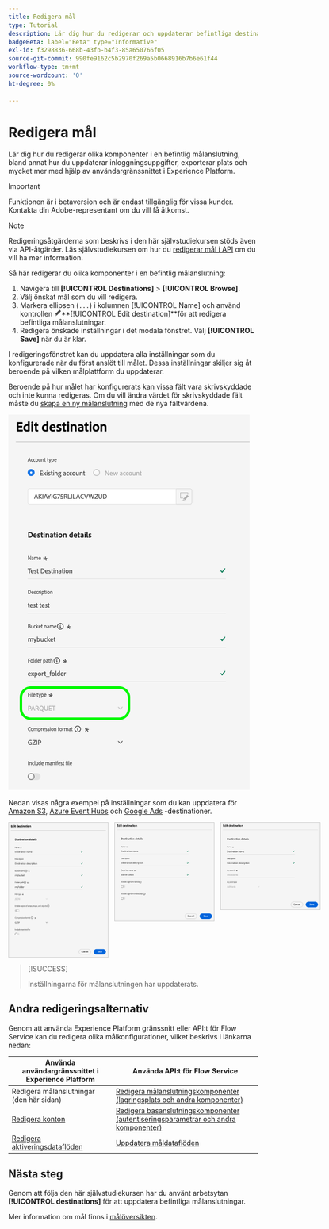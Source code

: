 ```yaml
---
title: Redigera mål
type: Tutorial
description: Lär dig hur du redigerar och uppdaterar befintliga destinationskonton i Adobe Experience Platform användargränssnitt
badgeBeta: label="Beta" type="Informative"
exl-id: f3298836-668b-43fb-b4f3-85a650766f05
source-git-commit: 990fe9162c5b2970f269a5b0668916b7b6e61f44
workflow-type: tm+mt
source-wordcount: '0'
ht-degree: 0%

---
```


# Redigera mål

Lär dig hur du redigerar olika komponenter i en befintlig målanslutning, bland annat hur du uppdaterar inloggningsuppgifter, exporterar plats och mycket mer med hjälp av användargränssnittet i Experience Platform.

>[!IMPORTANT]
>
>Funktionen är i betaversion och är endast tillgänglig för vissa kunder. Kontakta din Adobe-representant om du vill få åtkomst.

>[!NOTE]
>
> Redigeringsåtgärderna som beskrivs i den här självstudiekursen stöds även via API-åtgärder. Läs självstudiekursen om hur du [redigerar mål i API](/help/destinations/api/edit-destination.md) om du vill ha mer information.

Så här redigerar du olika komponenter i en befintlig målanslutning:

1. Navigera till **[!UICONTROL Destinations]** > **[!UICONTROL Browse]**.
2. Välj önskat mål som du vill redigera.
3. Markera ellipsen (`...`) i kolumnen [!UICONTROL Name] och använd kontrollen ![Redigera målkontroll ](/help/images/icons/edit.png)**[!UICONTROL Edit destination]**för att redigera befintliga målanslutningar.
4. Redigera önskade inställningar i det modala fönstret. Välj **[!UICONTROL Save]** när du är klar.

I redigeringsfönstret kan du uppdatera alla inställningar som du konfigurerade när du först anslöt till målet. Dessa inställningar skiljer sig åt beroende på vilken målplattform du uppdaterar.

Beroende på hur målet har konfigurerats kan vissa fält vara skrivskyddade och inte kunna redigeras. Om du vill ändra värdet för skrivskyddade fält måste du [skapa en ny målanslutning](../ui/connect-destination.md) med de nya fältvärdena.

![Skärmbild som visar ett skrivskyddat fält.](../assets/ui/edit-destinations/read-only.png)

Nedan visas några exempel på inställningar som du kan uppdatera för [Amazon S3](../catalog/cloud-storage/amazon-s3.md), [Azure Event Hubs](../catalog/cloud-storage/azure-event-hubs.md) och [Google Ads](../catalog/advertising/google-ads-destination.md) -destinationer.

<div style="display: flex; gap: 12px; justify-content: flex-start; align-items: flex-start;">
  <img class="modal-image" src="../assets/ui/edit-destinations/edit-amazon-s3-connection.png" alt="Redigera målskärmen för Amazon S3-målet." style="max-width: 200px; height: auto; border: 1px solid #ccc;">
  <img class="modal-image" src="../assets/ui/edit-destinations/edit-eventhubs-connection.png" alt="Redigera målskärmen för Azure EventHubs-målet." style="max-width: 200px; height: auto; border: 1px solid #ccc;">
  <img class="modal-image" src="../assets/ui/edit-destinations/edit-google-ads-connection.png" alt="Redigera målskärmen för Google Ads-målet." style="max-width: 200px; height: auto; border: 1px solid #ccc;">
</div>

>[!SUCCESS]
>
>Inställningarna för målanslutningen har uppdaterats.

## Andra redigeringsalternativ

Genom att använda Experience Platform gränssnitt eller API:t för Flow Service kan du redigera olika målkonfigurationer, vilket beskrivs i länkarna nedan:

| Använda användargränssnittet i Experience Platform | Använda API:t för Flow Service |
|---------|----------|
| Redigera målanslutningar (den här sidan) | [Redigera målanslutningskomponenter (lagringsplats och andra komponenter)](/help/destinations/api/edit-destination.md#patch-target-connection) |
| [Redigera konton](/help/destinations/ui/update-accounts.md) | [Redigera basanslutningskomponenter (autentiseringsparametrar och andra komponenter)](/help/destinations/api/edit-destination.md#patch-base-connection) |
| [Redigera aktiveringsdataflöden](/help/destinations/ui/edit-activation.md) | [Uppdatera måldataflöden](/help/destinations/api/update-destination-dataflows.md) |

## Nästa steg

Genom att följa den här självstudiekursen har du använt arbetsytan **[!UICONTROL destinations]** för att uppdatera befintliga målanslutningar.

Mer information om mål finns i [målöversikten](../catalog/overview.md).
